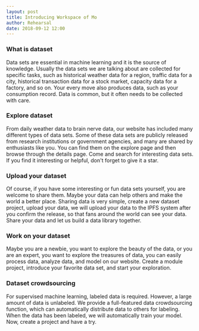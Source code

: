 ```yaml
---
layout: post
title: Introducing Workspace of Mo
author: Rehearsal
date: 2018-09-12 12:00
--- 
```

### What is dataset
Data sets are essential in machine learning and it is the source of knowledge.  Usually the data sets we are talking about are collected for specific tasks, such as historical weather data for a region, traffic data for a city, historical transaction data for a stock market, capacity data for a factory, and so on. Your every move also produces data, such as your consumption record. Data is common, but it often needs to be collected with care.
### Explore dataset
From daily weather data to brain nerve data, our website has included many different types of data sets. Some of these data sets are publicly released from research institutions or government agencies, and many are shared by enthusiasts like you. You can find them on the explore page and then browse through the details page. Come and search for interesting data sets. If you find it interesting or helpful, don't forget to give it a star.
### Upload your dataset
Of course, if you have some interesting or fun data sets yourself, you are welcome to share them. Maybe your data can help others and make the world a better place. Sharing data is very simple, create a new dataset project, upload your data, we will upload your data to the IPFS system after you confirm the release, so that fans around the world can see your data. Share your data and let us build a data library together.
### Work on your dataset
Maybe you are a newbie, you want to explore the beauty of the data, or you are an expert, you want to explore the treasures of data, you can easily process data, analyze data, and model on our website. Create a module project, introduce your favorite data set, and start your exploration.
### Dataset crowdsourcing
For supervised machine learning, labeled data is required. However, a large amount of data is unlabeled. We provide a full-featured data crowdsourcing function, which can automatically distribute data to others for labeling. When the data has been labeled, we will automatically train your model. Now, create a project and have a try.

